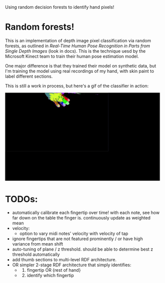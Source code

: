 Using random decision forests to identify hand pixels!

# Random forests!
This is an implementation of depth image pixel classification via random forests, as outlined in *Real-Time Human Pose Recognition in Parts from Single Depth Images* (look in docs). This is the technique uesd by the Microsoft Kinect team to train their human pose estimation model.

One major difference is that they trained their model on synthetic data, but I'm training the model using real recordings of my hand, with skin paint to label different sections.

This is still a work in process, but here's a gif of the classifier in action:

![Hand Classifier](rdf.gif)

# TODOs:

- automatically calibrate each fingertip over time! with each note, see how far down on the table the finger is. continuously update as weighted mean
- velocity:
  - option to vary midi notes' velocity with velocity of tap
- ignore fingertips that are not featured prominently / or have high variance from mean shift
- auto-tuning of plane / z threshold. should be able to determine best z threshold automatically
- add thumb sections to multi-level RDF architecture.
- OR simpler 2-stage RDF architecture that simply identifies:
  - 1. fingertip OR {rest of hand}
  - 2. identify which fingertip
